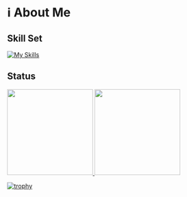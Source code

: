 # ℹ️ About Me

## Skill Set

[![My Skills](https://skillicons.dev/icons?i=java,kotlin,androidstudio,dart,flutter,py,fastapi,ruby,js,ts,react,vscode,idea,github,githubactions&perline=10)](https://skillicons.dev)

## Status
<a href="https://github.com/anuraghazra/github-readme-stats">
  <img src="https://github-readme-stats.vercel.app/api?username=Seo-4d696b75&count_private=true&show_icons=true&theme=dark" height="200">
</a>
<a href="https://github.com/anuraghazra/github-readme-stats">
  <img src="https://github-readme-stats.vercel.app/api/top-langs/?username=Seo-4d696b75&layout=compact&theme=dark&hide=html" height="200">
</a>

[![trophy](https://github-profile-trophy.vercel.app/?username=Seo-4d696b75&theme=onedark&column=-1)](https://github.com/ryo-ma/github-profile-trophy)
